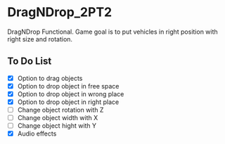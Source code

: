 # DragNDrop_2PT2
DragNDrop Functional. Game goal is to put vehicles in right position with right size and rotation.

## To Do List
- [x] Option to drag objects
- [x] Option to drop object in free space
- [x] Option to drop object in wrong place
- [x] Option to drop object in right place
- [ ] Change object rotation with Z
- [ ] Change object width with X
- [ ] Change object hight with Y
- [x] Audio effects
